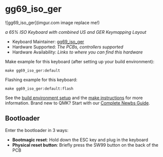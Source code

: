 # gg69_iso_ger

![gg69_iso_ger](imgur.com image replace me!)

*a 65% ISO Keyboard with combined US and GER Keymapping Layout*

* Keyboard Maintainer: [gg69_iso_ger](https://github.com/gg69_iso_ger)
* Hardware Supported: *The PCBs, controllers supported*
* Hardware Availability: *Links to where you can find this hardware*

Make example for this keyboard (after setting up your build environment):

    make gg69_iso_ger:default

Flashing example for this keyboard:

    make gg69_iso_ger:default:flash

See the [build environment setup](https://docs.qmk.fm/#/getting_started_build_tools) and the [make instructions](https://docs.qmk.fm/#/getting_started_make_guide) for more information. Brand new to QMK? Start with our [Complete Newbs Guide](https://docs.qmk.fm/#/newbs).

## Bootloader

Enter the bootloader in 3 ways:

* **Bootmagic reset**: Hold down the ESC key and plug in the keyboard
* **Physical reset button**: Briefly press the SW99 button on the back of the PCB
